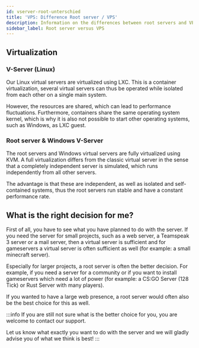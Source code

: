 ```yaml
---
id: vserver-root-unterschied
title: 'VPS: Difference Root server / VPS'
description: Information on the differences between root servers and VPSs at ZAP-Hosting - ZAP-Hosting.com documentation
sidebar_label: Root server versus VPS
---
```


## Virtualization
### V-Server (Linux)
Our Linux virtual servers are virtualized using LXC. This is a container virtualization, several virtual servers can thus be operated while isolated from each other on a single main system.

However, the resources are shared, which can lead to performance fluctuations. Furthermore, containers share the same operating system kernel, which is why it is also not possible to start other operating systems, such as Windows, as LXC guest. 

### Root server & Windows V-Server
The root servers and Windows virtual servers are fully virtualized using KVM. A full virtualization differs from the classic virtual server in the sense that a completely independent server is simulated, which runs independently from all other servers.

The advantage is that these are independent, as well as isolated and self-contained systems, thus the root servers run stable and have a constant performance rate.

## What is the right decision for me?
First of all, you have to see what you have planned to do with the server. If you need the server for small projects, such as a web server, a Teamspeak 3 server or a mail server, then a virtual server is sufficient and for gameservers a virtual server is often sufficient as well (for example: a small minecraft server).

Especially for larger projects, a root server is often the better decision. For example, if you need a server for a community or if you want to install gameservers which need a lot of power (for example: a CS:GO Server (128 Tick) or Rust Server with many players).

If you wanted to have a large web presence, a root server would often also be the best choice for this as well.

:::info
If you are still not sure what is the better choice for you, you are welcome to contact our support.

Let us know what exactly you want to do with the server and we will gladly advise you of what we think is best! 
:::
